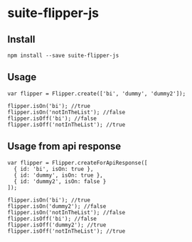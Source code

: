 # suite-flipper-js

Install
---------

    npm install --save suite-flipper-js
    
    
Usage
---------

    var flipper = Flipper.create(['bi', 'dummy', 'dummy2']);
    
    flipper.isOn('bi'); //true
    flipper.isOn('notInTheList'); //false
    flipper.isOff('bi'); //false
    flipper.isOff('notInTheList'); //true
    
    
Usage from api response
---------
    
    var flipper = Flipper.createForApiResponse([
      { id: 'bi', isOn: true },
      { id: 'dummy', isOn: true },
      { id: 'dummy2', isOn: false }
    ]);
    
    flipper.isOn('bi'); //true
    flipper.isOn('dummy2'); //false
    flipper.isOn('notInTheList'); //false
    flipper.isOff('bi'); //false
    flipper.isOff('dummy2'); //true
    flipper.isOff('notInTheList'); //true
